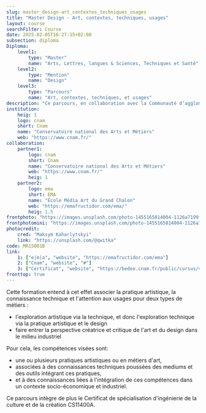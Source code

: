 ```yaml
---
slug: master_design-art_contextes_techniques_usages
title: "Master Design · Art, contextes, techniques, usages"
layout: course
searchFilter: Course
date: 2025-02-05T16:27:15+02:00
subsection: diploma
Diploma:
    level1:
        type: "Master"
        name: "Arts, Lettres, langues & Sciences, Techniques et Santé"
    level2:
        type: "Mention"
        name: "Design"
    level3:
        type: "Parcours"
        name: "Art, contextes, techniques, et usages"
description: "Ce parcours, en collaboration avec la Communauté d’agglomération du Grand Chalon, l’e|m|a, le CCR de Bourgogne Franche-Comté, et le Cnam, forme des artistes ou des techniciens aux techniques et à l’ingénierie liées à leur pratique artistique (matériaux, outils…)."
institution:
    heig: 1
    logo: cnam
    short: Cnam
    name: "Conservatoire national des Arts et Métiers"
    web: "https://www.cnam.fr/"
collaboration:
    partner1:
        logo: cnam
        short: Cnam
        name: "Conservatoire national des Arts et Métiers"
        web: "https://www.cnam.fr/"
        heig: 1
    partner2:
        logo: ema
        short: EMA
        name: "École Média Art du Grand Chalon"
        web: "https://emafructidor.com/ema/"
        heig: 1.5
frontphoto: "https://images.unsplash.com/photo-1455165814004-1126a7199f9b?q=80&w=1080"
frontphotomini: "https://images.unsplash.com/photo-1455165814004-1126a7199f9b?q=80&w=500"
photocredit: 
    cred: "Maksym Kaharlytskyi"
    link: "https://unsplash.com/@qwitka"
code: MR15001B
link:
    1: ["e|m|a", "website", "https://emafructidor.com/ema"]
    2: ["Cnam", "website", "#"]
    3: ["Certificat", "website", "https://bedeo.cnam.fr/public/cursus/view/CS11400A"]
fronttop: true
---
```

Cette formation entend à cet effet associer la pratique artistique, la connaissance technique et l'attention aux
usages pour deux types de métiers :
- l'exploration artistique via la technique, et donc l'exploration technique via la pratique artistique et le design
- faire entrer la perspective créatrice et critique de l'art et du design dans le milieu industriel

Pour cela, les compétences visées sont:
- une ou plusieurs pratiques artistiques ou en métiers d'art,
- associées à des connaissances techniques poussées des mediums et des outils intégrant ces pratiques,
- et à des connaissances liées à l'intégration de ces compétences dans un contexte socio-économique et
industriel.

Ce parcours intègre de plus le Certificat de spécialisation d'ingénierie de la culture et de la création
CS11400A.